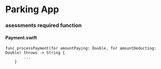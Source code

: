 # Parking App

### asessments required function 
#### Payment.swift


```
func processPayment(for amountPaying: Double, for amountDeducting: Double) throws -> String {
        ...
    }
```